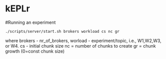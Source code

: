 # kEPLr


#Running an experiment

```
./scripts/server/start.sh brokers workload cs nc gr
```

where
brokers - nr_of_brokers,
worload - experiment/topic, i.e., W1,W2,W3, or W4.
cs - initial chunk size
nc = number of chunks to create
gr = chunk growth (0=const chunk size)

